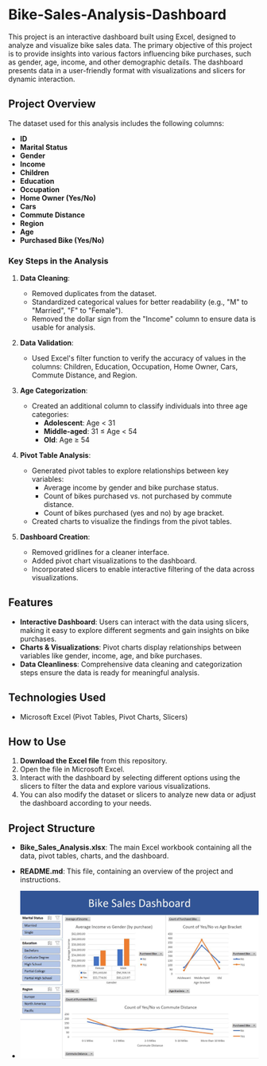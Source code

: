 # Bike-Sales-Analysis-Dashboard

This project is an interactive dashboard built using Excel, designed to analyze and visualize bike sales data. The primary objective of this project is to provide insights into various factors influencing bike purchases, such as gender, age, income, and other demographic details. The dashboard presents data in a user-friendly format with visualizations and slicers for dynamic interaction.

## Project Overview

The dataset used for this analysis includes the following columns:
- **ID**
- **Marital Status**
- **Gender**
- **Income**
- **Children**
- **Education**
- **Occupation**
- **Home Owner (Yes/No)**
- **Cars**
- **Commute Distance**
- **Region**
- **Age**
- **Purchased Bike (Yes/No)**

### Key Steps in the Analysis

1. **Data Cleaning**: 
   - Removed duplicates from the dataset.
   - Standardized categorical values for better readability (e.g., "M" to "Married", "F" to "Female").
   - Removed the dollar sign from the "Income" column to ensure data is usable for analysis.

2. **Data Validation**:
   - Used Excel's filter function to verify the accuracy of values in the columns: Children, Education, Occupation, Home Owner, Cars, Commute Distance, and Region.

3. **Age Categorization**:
   - Created an additional column to classify individuals into three age categories:
     - **Adolescent**: Age < 31
     - **Middle-aged**: 31 ≤ Age < 54
     - **Old**: Age ≥ 54

4. **Pivot Table Analysis**:
   - Generated pivot tables to explore relationships between key variables:
     - Average income by gender and bike purchase status.
     - Count of bikes purchased vs. not purchased by commute distance.
     - Count of bikes purchased (yes and no) by age bracket.
   - Created charts to visualize the findings from the pivot tables.

5. **Dashboard Creation**:
   - Removed gridlines for a cleaner interface.
   - Added pivot chart visualizations to the dashboard.
   - Incorporated slicers to enable interactive filtering of the data across visualizations.

## Features

- **Interactive Dashboard**: Users can interact with the data using slicers, making it easy to explore different segments and gain insights on bike purchases.
- **Charts & Visualizations**: Pivot charts display relationships between variables like gender, income, age, and bike purchases.
- **Data Cleanliness**: Comprehensive data cleaning and categorization steps ensure the data is ready for meaningful analysis.

## Technologies Used

- Microsoft Excel (Pivot Tables, Pivot Charts, Slicers)

## How to Use

1. **Download the Excel file** from this repository.
2. Open the file in Microsoft Excel.
3. Interact with the dashboard by selecting different options using the slicers to filter the data and explore various visualizations.
4. You can also modify the dataset or slicers to analyze new data or adjust the dashboard according to your needs.

## Project Structure

- **Bike_Sales_Analysis.xlsx**: The main Excel workbook containing all the data, pivot tables, charts, and the dashboard.
- **README.md**: This file, containing an overview of the project and instructions.

- ![Dashboard Screenshot](Dashboard.JPG)
